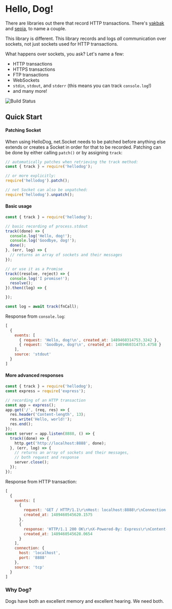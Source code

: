 # Hello, Dog!
There are libraries out there that record HTTP transactions.
There's [yakbak](https://github.com/flickr/yakbak) and
[sepia](https://github.com/LinkedInAttic/sepia), to name a couple.

This library is different. This library records and logs _all_ communication over sockets,
not just sockets used for HTTP transactions.

What happens over sockets, you ask? Let's name a few:

- HTTP transactions
- HTTPS transactions
- FTP transactions
- WebSockets
- `stdin`, `stdout`, and `stderr` (this means you can track `console.log`!)
- and many more!

![Build Status](https://github.com/kellym/hellodog/actions/workflows/test.yml/badge.svg)

## Quick Start

#### Patching Socket
When using HelloDog, net.Socket needs to be patched before anything else
extends or creates a Socket in order for that to be recorded. Patching can be
done by either calling `patch()` or by assigning `track`:

```javascript
// automatically patches when retrieving the track method:
const { track } = require('hellodog');

// or more explicitly:
require('hellodog').patch();

// net Socket can also be unpatched:
require('hellodog').unpatch();
```

#### Basic usage

```javascript
const { track } = require('hellodog');

// basic recording of process.stdout
track((done) => {
  console.log('Hello, dog!');
  console.log('Goodbye, dog!');
  done();
}, (err, log) => {
  // returns an array of sockets and their messages
});

// or use it as a Promise
track((resolve, reject) => {
  console.log('I promise!');
  resolve();
}).then((log) => {

});

const log = await track(fnCall);
```

Response from `console.log`:
```javascript
[
  {
    events: [
      { request: 'Hello, dog!\n', created_at: 1489460314753.3242 },
      { request: 'Goodbye, dog!\n', created_at: 1489460314753.4758 }
    ],
    source: 'stdout'
  }
]
```


#### More advanced responses

```javascript
const { track } = require('hellodog');
const express = require('express');

// recording of an HTTP transaction
const app = express();
app.get('/', (req, res) => {
  res.header('Content-length', 13);
  res.write('Hello, world!');
  res.end();
});
const server = app.listen(8888, () => {
  track((done) => {
    http.get('http://localhost:8888', done);
  }, (err, log) => {
    // returns an array of sockets and their messages,
    // both request and response
    server.close();
  });
});
```
Response from HTTP transaction:
```javascript
[
  {
    events: [
      {
        request: 'GET / HTTP/1.1\r\nHost: localhost:8888\r\nConnection: close\r\n\r\n',
        created_at: 1489460545620.1575
      },
      {
        response: 'HTTP/1.1 200 OK\r\nX-Powered-By: Express\r\nContent-length: 13\r\nDate: Tue, 14 Mar 2017 03:02:25 GMT\r\nConnection: close\r\n\r\nHello, world!',
        created_at: 1489460545628.0654
      }
    ],
    connection: {
      host: 'localhost',
      port: '8888'
    },
    source: 'tcp'
  }
]
```

### Why Dog?

Dogs have both an excellent memory and excellent hearing. We need both.

